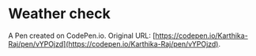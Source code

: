 # Weather check

A Pen created on CodePen.io. Original URL: [https://codepen.io/Karthika-Raj/pen/vYPOjzd](https://codepen.io/Karthika-Raj/pen/vYPOjzd).

